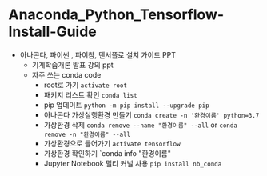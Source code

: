 # Anaconda_Python_Tensorflow-Install-Guide

* 아나콘다, 파이썬 , 파이참, 텐서플로 설치 가이드 PPT
    * 기계학습개론 발표 강의 ppt
    * 자주 쓰는 conda code
        * root로 가기 ` activate root `
        * 패키지 리스트 확인 `conda list `
        * pip 업데이트 ` python -m pip install --upgrade pip `
        * 아나콘다 가상실행환경 만들기 ` conda create -n '환경이름' python=3.7 `
        * 가상환경 삭제 ` conda remove --name "환경이름" --all `
        or ` conda remove -n "환경이름" --all `
        * 가상환경으로 들어가기 ` activate tensorflow `
        * 가상환경 확인하기 `conda info "환경이름"
        * Jupyter Notebook 멀티 커널 사용 ` pip install nb_conda `
